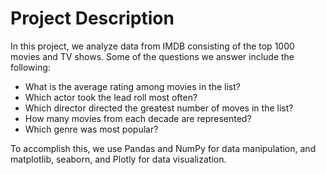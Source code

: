 # Project Description
In this project, we analyze data from IMDB consisting of the top 1000 movies and TV shows. Some of the questions we answer include the following:
* What is the average rating among movies in the list?
* Which actor took the lead roll most often?
* Which director directed the greatest number of moves in the list?
* How many movies from each decade are represented?
* Which genre was most popular?

To accomplish this, we use Pandas and NumPy for data manipulation, and matplotlib, seaborn, and Plotly for data visualization.

